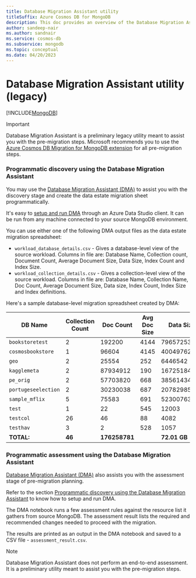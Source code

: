```yaml
---
title: Database Migration Assistant utility
titleSuffix: Azure Cosmos DB for MongoDB
description: This doc provides an overview of the Database Migration Assistant legacy utility.
author: sandeep-nair
ms.author: sandnair
ms.service: cosmos-db
ms.subservice: mongodb
ms.topic: conceptual
ms.date: 04/20/2023
---
```


# Database Migration Assistant utility (legacy)

[!INCLUDE[MongoDB](~/reusable-content/ce-skilling/azure/includes/cosmos-db/includes/appliesto-mongodb.md)]

> [!IMPORTANT]  
> Database Migration Assistant is a preliminary legacy utility meant to assist you with the pre-migration steps. Microsoft recommends you to use the [Azure Cosmos DB Migration for MongoDB extension](/azure-data-studio/extensions/database-migration-for-mongo-extension) for all pre-migration steps.

### Programmatic discovery using the Database Migration Assistant

You may use the [Database Migration Assistant (DMA)](https://github.com/AzureCosmosDB/Cosmos-DB-Migration-Assistant-for-API-for-MongoDB) to assist you with the discovery stage and create the data estate migration sheet programmatically.

It's easy to [setup and run DMA](https://github.com/AzureCosmosDB/Cosmos-DB-Migration-Assistant-for-API-for-MongoDB#how-to-run-the-dma) through an Azure Data Studio client. It can be run from any machine connected to your source MongoDB environment.

You can use either one of the following DMA output files as the data estate migration spreadsheet:

* `workload_database_details.csv` - Gives a database-level view of the source workload. Columns in file are: Database Name, Collection count, Document Count, Average Document Size, Data Size, Index Count and Index Size.
* `workload_collection_details.csv` - Gives a collection-level view of the source workload. Columns in file are: Database Name, Collection Name, Doc Count, Average Document Size, Data size, Index Count, Index Size and Index definitions.

Here's a sample database-level migration spreadsheet created by DMA:

| DB Name | Collection Count | Doc Count | Avg Doc Size | Data Size | Index Count | Index Size |
| --- | --- | --- | --- | --- | --- | --- |
| `bookstoretest` | 2 | 192200 | 4144 | 796572532 | 7 | 260636672 |
| `cosmosbookstore` | 1 | 96604 | 4145 | 400497620 | 1 | 1814528 |
| `geo` | 2 | 25554 | 252 | 6446542 | 2 | 266240 |
| `kagglemeta` | 2 | 87934912 | 190 | 16725184704 | 2 | 891363328 |
| `pe_orig` | 2 | 57703820 | 668 | 38561434711 | 2 | 861605888 |
| `portugeseelection` | 2 | 30230038 | 687 | 20782985862 | 1 | 450932736 |
| `sample_mflix` | 5 | 75583 | 691 | 52300763 | 5 | 798720 |
| `test` | 1 | 22 | 545 | 12003 | 0 | 0 |
| `testcol` | 26 | 46 | 88 | 4082 | 32 | 589824 |
| `testhav` | 3 | 2 | 528 | 1057 | 3 | 36864 |
| **TOTAL:** | **46** | **176258781** | | **72.01 GB** | | **2.3 GB** |

### Programmatic assessment using the Database Migration Assistant

[Database Migration Assistant (DMA)](https://github.com/AzureCosmosDB/Cosmos-DB-Migration-Assistant-for-API-for-MongoDB) also assists you with the assessment stage of pre-migration planning.

Refer to the section [Programmatic discovery using the Database Migration Assistant](#programmatic-discovery-using-the-database-migration-assistant) to know how to setup and run DMA.

The DMA notebook runs a few assessment rules against the resource list it gathers from source MongoDB. The assessment result lists the required and recommended changes needed to proceed with the migration.

The results are printed as an output in the DMA notebook and saved to a CSV file - `assessment_result.csv`.

> [!NOTE]
> Database Migration Assistant does not perform an end-to-end assessment. It is a preliminary utility meant to assist you with the pre-migration steps.
